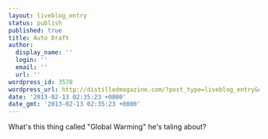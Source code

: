 ```yaml
---
layout: liveblog_entry
status: publish
published: true
title: Auto Draft
author:
  display_name: ''
  login: ''
  email: ''
  url: ''
wordpress_id: 3578
wordpress_url: http://distilledmagazine.com/?post_type=liveblog_entry&#038;p=3578
date: '2013-02-13 02:35:23 +0000'
date_gmt: '2013-02-13 02:35:23 +0000'
---
```

<p>What's this thing called "Global Warming" he's taling about?</p>
